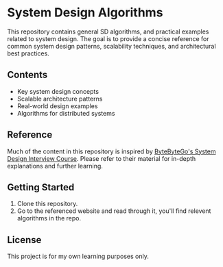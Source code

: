 # System Design Algorithms

This repository contains general SD algorithms, and practical examples related to system design. The goal is to provide a concise reference for common system design patterns, scalability techniques, and architectural best practices.

## Contents

- Key system design concepts
- Scalable architecture patterns
- Real-world design examples
- Algorithms for distributed systems

## Reference

Much of the content in this repository is inspired by [ByteByteGo's System Design Interview Course](https://bytebytego.com/courses/system-design-interview/foreword). Please refer to their material for in-depth explanations and further learning.

## Getting Started

1. Clone this repository.
3. Go to the referenced website and read through it, you'll find relevent algorithms in the repo.

## License

This project is for my own learning purposes only.
